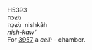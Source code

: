 <body>
  <p>H5393<br>  נשׁכּה  <br> נִשׁכָּה  ‎  nishkâh  <br><i>nish-kaw‘ </i><br>For <a href="h3957.htm">3957</a>  a <i>cell: - </i>chamber.<br></p>
 </body>